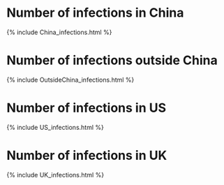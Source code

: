 # Number of infections in China

{% include China_infections.html %}


# Number of infections outside China

{% include OutsideChina_infections.html %}


# Number of infections in US

{% include US_infections.html %}

# Number of infections in UK

{% include UK_infections.html %}